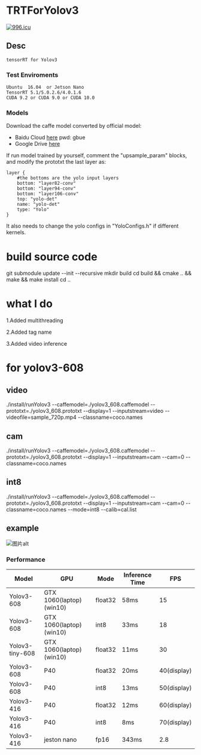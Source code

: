 # TRTForYolov3

<a href="https://996.icu"><img src="https://img.shields.io/badge/link-996.icu-red.svg" alt="996.icu" /></a>

## Desc

    tensorRT for Yolov3

### Test Enviroments

    Ubuntu  16.04  or Jetson Nano
    TensorRT 5.1/5.0.2.6/4.0.1.6
    CUDA 9.2 or CUDA 9.0 or CUDA 10.0

### Models

Download the caffe model converted by official model:

+ Baidu Cloud [here](https://pan.baidu.com/s/1VBqEmUPN33XrAol3ScrVQA) pwd: gbue
+ Google Drive [here](https://drive.google.com/open?id=18OxNcRrDrCUmoAMgngJlhEglQ1Hqk_NJ)


If run model trained by yourself, comment the "upsample_param" blocks, and modify the prototxt the last layer as:
```
layer {
    #the bottoms are the yolo input layers
    bottom: "layer82-conv"
    bottom: "layer94-conv"
    bottom: "layer106-conv"
    top: "yolo-det"
    name: "yolo-det"
    type: "Yolo"
}
```

It also needs to change the yolo configs in "YoloConfigs.h" if different kernels.

# build source code

git submodule update --init --recursive
mkdir build
cd build && cmake .. && make && make install
cd ..


# what I do

1.Added multithreading

2.Added tag name

3.Added video inference


# for yolov3-608

## video

./install/runYolov3 --caffemodel=./yolov3_608.caffemodel --prototxt=./yolov3_608.prototxt --display=1 --inputstream=video --videofile=sample_720p.mp4 --classname=coco.names

## cam

./install/runYolov3 --caffemodel=./yolov3_608.caffemodel --prototxt=./yolov3_608.prototxt --display=1 --inputstream=cam --cam=0 --classname=coco.names

## int8

./install/runYolov3 --caffemodel=./yolov3_608.caffemodel --prototxt=./yolov3_608.prototxt --display=1 --inputstream=cam --cam=0 --classname=coco.names --mode=int8 --calib=cal.list

## example


![图片alt](https://github.com/talebolano/TensorRT-Yolov3/tree/master/image/example.png)

### Performance

Model | GPU | Mode | Inference Time | FPS
-- | -- | -- | -- | -- |
Yolov3-608 | GTX 1060(laptop)(win10) | float32 | 58ms | 15
Yolov3-608 | GTX 1060(laptop)(win10) | int8 | 33ms | 18
Yolov3-tiny-608 | GTX 1060(laptop)(win10) | float32 | 11ms | 30
Yolov3-608 | P40 | float32 | 20ms | 40(display)
Yolov3-608 | P40 | int8 | 13ms | 50(display)
Yolov3-416 | P40 | float32 | 12ms | 60(display)
Yolov3-416 | P40 | int8 | 8ms | 70(display)
Yolov3-416 | jeston nano | fp16 | 343ms | 2.8




